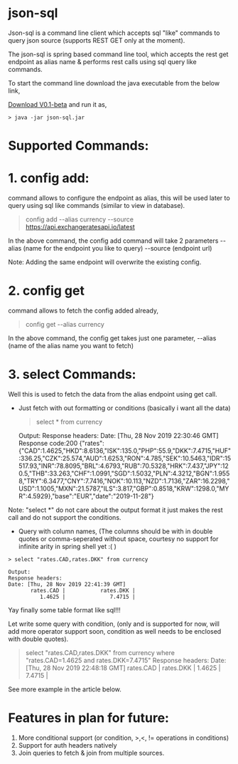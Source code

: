 # json-sql
Json-sql is a command line client which accepts sql "like" commands to query json source (supports REST GET only at the moment). 

The json-sql is spring based command line tool, which accepts the rest get endpoint as alias name & performs rest calls using sql query like commands.

To start the command line download the java executable from the below link,

[Download V0.1-beta](https://github.com/saranrajj/json-sql/blob/master/dist/V-0.1.zip?raw=true)
and run it as,

    > java -jar json-sql.jar

# Supported Commands:

# 1. config add:
   command allows to configure the endpoint as alias, this will be used later to query using sql like commands (similar to view in database).
   
   >config add --alias currency --source https://api.exchangeratesapi.io/latest
  
   In the above command, the config  add command will take 2 parameters 
      --alias (name for the endpoint you like to query) 
      --source (endpoint url)
      
   Note: Adding the same endpoint will overwrite the existing config.
 
 # 2. config get
 command allows to fetch the config added already, 
   
   >config get --alias currency
  
 In the above command, the config get takes just one parameter,
     --alias (name of the alias name you want to fetch)

 # 3. select Commands:
 Well this is used to fetch the data from the alias endpoint using get call.
  
  - Just fetch with out formatting or conditions (basically i want all the data)
     
    > select * from currency
      
    Output:
        Response headers:
        Date: [Thu, 28 Nov 2019 22:30:46 GMT]
        Response code:200
        {"rates":{"CAD":1.4625,"HKD":8.6136,"ISK":135.0,"PHP":55.9,"DKK":7.4715,"HUF":336.25,"CZK":25.574,"AUD":1.6253,"RON":4.785,"SEK":10.5463,"IDR":15517.93,"INR":78.8095,"BRL":4.6793,"RUB":70.5328,"HRK":7.437,"JPY":120.5,"THB":33.263,"CHF":1.0991,"SGD":1.5032,"PLN":4.3212,"BGN":1.9558,"TRY":6.3477,"CNY":7.7416,"NOK":10.113,"NZD":1.7136,"ZAR":16.2298,"USD":1.1005,"MXN":21.5787,"ILS":3.817,"GBP":0.8518,"KRW":1298.0,"MYR":4.5929},"base":"EUR","date":"2019-11-28"}
   
   Note: "select *" do not care about the output format it just makes the rest call and do not support the conditions.
   
   - Query with column names, (The columns should be with in double quotes or comma-seperated without space, courtesy no support for infinite arity in spring shell yet :( )
   
    > select "rates.CAD,rates.DKK" from currency
    
    Output:
    Response headers:
    Date: [Thu, 28 Nov 2019 22:41:39 GMT]
           rates.CAD |           rates.DKK |
              1.4625 |              7.4715 |
   
   Yay finally some table format like sql!!!
   
   Let write some query with condition, (only and is supported for now, will add more operator support soon, condition as well needs to be enclosed with double quotes).
   
   > select "rates.CAD,rates.DKK" from currency where "rates.CAD=1.4625 and rates.DKK=7.4715"
      Response headers:
      Date: [Thu, 28 Nov 2019 22:48:18 GMT]
                 rates.CAD |           rates.DKK |
                    1.4625 |              7.4715 |

See more example in the article below.

# Features in plan for future:
  1.  More conditional support (or condition, >,<, != operations in conditions)
  2.  Support for auth headers natively
  3.  Join queries to fetch & join from multiple sources.

